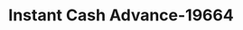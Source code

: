 ---
f_zip-code: 60406
f_state-code: IL
title: Instant Cash Advance-19664
f_phone: 708-396-0600
f_city-only: Blue Island
f_address: 12601 Western Ave Blue Island
f_location-unique-id: '19664'
slug: instant-cash-advance-19664
updated-on: '2024-05-30T13:46:58.046Z'
created-on: '2024-05-30T13:36:59.803Z'
published-on: '2024-05-30T13:54:32.469Z'
f_city-state: cms/city/blue-island-il.md
f_company: cms/company/instant-cash-advance.md
f_state: cms/state/illinois.md
layout: '[payday-loan].html'
tags: payday-loan
---